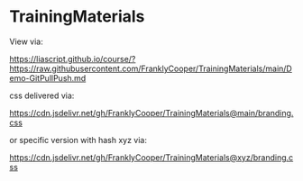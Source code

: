 # TrainingMaterials
View via:

https://liascript.github.io/course/?https://raw.githubusercontent.com/FranklyCooper/TrainingMaterials/main/Demo-GitPullPush.md

css delivered via: 

https://cdn.jsdelivr.net/gh/FranklyCooper/TrainingMaterials@main/branding.css

or specific version with hash xyz via:

https://cdn.jsdelivr.net/gh/FranklyCooper/TrainingMaterials@xyz/branding.css
